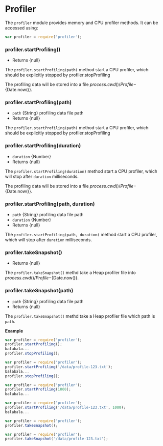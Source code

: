 # Profiler

The `profiler` module provides memory and CPU profiler methods. It can be accessed using:

```js
var profiler = require('profiler');
```

### profiler.startProfiling()
* Returns {null}

The `profiler.startProfiling(path)` method start a CPU profiler, which should be explicitly stopped by profiler.stopProfiling

The profiling data will be stored into a file ${process.cwd()}/Profile-${Date.now()}.

### profiler.startProfiling(path)
* `path` {String} profiling data file path
* Returns {null}

The `profiler.startProfiling(path)` method start a CPU profiler, which should be explicitly stopped by profiler.stopProfiling

### profiler.startProfiling(duration)
* `duration` {Number}
* Returns {null}

The `profiler.startProfiling(duration)` method start a CPU profiler, which will stop after `duration` milliseconds.

The profiling data will be stored into a file ${process.cwd()}/Profile-${Date.now()}.

### profiler.startProfiling(path, duration)
* `path` {String} profiling data file path
* `duration` {Number}
* Returns {null}

The `profiler.startProfiling(path, duration)` method start a CPU profiler, which will stop after `duration` milliseconds.

### profiler.takeSnapshot()
* Returns {null}

The `profiler.takeSnapshot()` methd take a Heap profiler file into ${process.cwd()}/Profile-${Date.now()}.

### profiler.takeSnapshot(path)
* `path` {String} profiling data file path
* Returns {null}

The `profiler.takeSnapshot()` methd take a Heap profiler file which path is `path`.


**Example**

```js
var profiler = require('profiler');
profiler.startProfiling();
balabala...
profiler.stopProfiling();
```

```js
var profiler = require('profiler');
profiler.startProfiling('/data/profile-123.txt');
balabala...
profiler.stopProfiling();
```

```js
var profiler = require('profiler');
profiler.startProfiling(1000);
balabala...
```

```js
var profiler = require('profiler');
profiler.startProfiling('/data/profile-123.txt', 1000);
balabala...
```

```js
var profiler = require('profiler');
profiler.takeSnapshot();
```

```js
var profiler = require('profiler');
profiler.takeSnapshot('/data/profile-123.txt');
